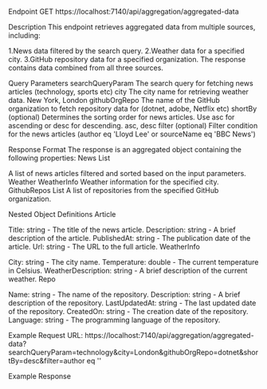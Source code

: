 Endpoint
GET https://localhost:7140/api/aggregation/aggregated-data

Description
This endpoint retrieves aggregated data from multiple sources, including:

1.News data filtered by the search query.
2.Weather data for a specified city.
3.GitHub repository data for a specified organization.
The response contains data combined from all three sources.

Query Parameters
searchQueryParam    	The search query for fetching news articles (technology, sports etc)
city	                The city name for retrieving weather data.	New York, London
githubOrgRepo	        The name of the GitHub organization to fetch repository data for (dotnet, adobe, Netflix etc)
shortBy (optional)	  Determines the sorting order for news articles. Use asc for ascending or desc for descending.	asc, desc
filter	(optional)    Filter condition for the news articles	(author eq 'Lloyd Lee' or sourceName eq 'BBC News')


Response Format
The response is an aggregated object containing the following properties:
News	      List<Article>	    A list of news articles filtered and sorted based on the input parameters.
Weather	    WeatherInfo	      Weather information for the specified city.
GithubRepos	List<Repo>	      A list of repositories from the specified GitHub organization.


Nested Object Definitions
Article

Title: string - The title of the news article.
Description: string - A brief description of the article.
PublishedAt: string - The publication date of the article.
Url: string - The URL to the full article.
WeatherInfo

City: string - The city name.
Temperature: double - The current temperature in Celsius.
WeatherDescription: string - A brief description of the current weather.
Repo

Name: string - The name of the repository.
Description: string - A brief description of the repository.
LastUpdatedAt: string - The last updated date of the repository.
CreatedOn: string - The creation date of the repository.
Language: string - The programming language of the repository.


Example Request
URL:
https://localhost:7140/api/aggregation/aggregated-data?searchQueryParam=technology&city=London&githubOrgRepo=dotnet&shortBy=desc&filter=author eq ''


Example Response

